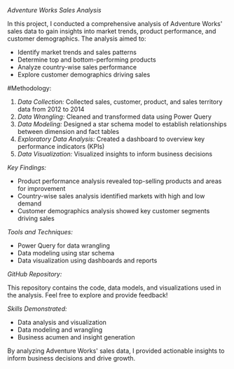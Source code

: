 *Adventure Works Sales Analysis*

In this project, I conducted a comprehensive analysis of Adventure Works' sales data to gain insights into market trends, product performance, and customer demographics. The analysis aimed to:

- Identify market trends and sales patterns
- Determine top and bottom-performing products
- Analyze country-wise sales performance
- Explore customer demographics driving sales

#Methodology:

1. *Data Collection:* Collected sales, customer, product, and sales territory data from 2012 to 2014
2. *Data Wrangling:* Cleaned and transformed data using Power Query
3. *Data Modeling:* Designed a star schema model to establish relationships between dimension and fact tables
4. *Exploratory Data Analysis:* Created a dashboard to overview key performance indicators (KPIs)
5. *Data Visualization:* Visualized insights to inform business decisions

*Key Findings:*

- Product performance analysis revealed top-selling products and areas for improvement
- Country-wise sales analysis identified markets with high and low demand
- Customer demographics analysis showed key customer segments driving sales

*Tools and Techniques:*

- Power Query for data wrangling
- Data modeling using star schema
- Data visualization using dashboards and reports

*GitHub Repository:*

This repository contains the code, data models, and visualizations used in the analysis. Feel free to explore and provide feedback!

*Skills Demonstrated:*

- Data analysis and visualization
- Data modeling and wrangling
- Business acumen and insight generation

By analyzing Adventure Works' sales data, I provided actionable insights to inform business decisions and drive growth.